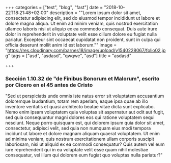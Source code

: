 +++
categories = ["test", "blog", "fast"]
date = "2018-10-22T18:21:48+02:00"
description = "\"Lorem ipsum dolor sit amet, consectetur adipiscing elit, sed do eiusmod tempor incididunt ut labore et dolore magna aliqua. Ut enim ad minim veniam, quis nostrud exercitation ullamco laboris nisi ut aliquip ex ea commodo consequat. Duis aute irure dolor in reprehenderit in voluptate velit esse cillum dolore eu fugiat nulla pariatur. Excepteur sint occaecat cupidatat non proident, sunt in culpa qui officia deserunt mollit anim id est laborum.\""
image = "https://res.cloudinary.com/barnes18/image/upload/v1540228067/folio02.jpg"
tags = ["asd", "asdasd", "qwqwe", "asd"]
title = "asdasd"

+++
### Sección 1.10.32 de "de Finibus Bonorum et Malorum", escrito por Cicero en el 45 antes de Cristo

"Sed  ut perspiciatis unde omnis iste natus error sit voluptatem accusantium  doloremque laudantium, totam rem aperiam, eaque ipsa quae ab illo  inventore veritatis et quasi architecto beatae vitae dicta sunt  explicabo. Nemo enim ipsam voluptatem quia voluptas sit aspernatur aut  odit aut fugit, sed quia consequuntur magni dolores eos qui ratione  voluptatem sequi nesciunt. Neque porro quisquam est, qui dolorem ipsum  quia dolor sit amet, consectetur, adipisci velit, sed quia non numquam  eius modi tempora incidunt ut labore et dolore magnam aliquam quaerat  voluptatem. Ut enim ad minima veniam, quis nostrum exercitationem ullam  corporis suscipit laboriosam, nisi ut aliquid ex ea commodi consequatur?  Quis autem vel eum iure reprehenderit qui in ea voluptate velit esse  quam nihil molestiae consequatur, vel illum qui dolorem eum fugiat quo  voluptas nulla pariatur?"
